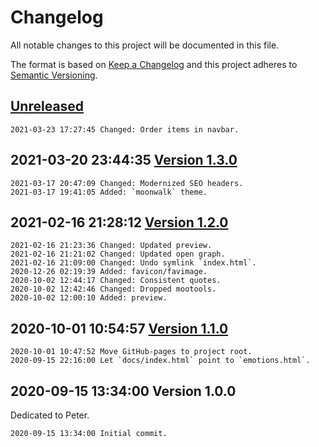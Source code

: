 # Changelog

All notable changes to this project will be documented in this file.

The format is based on [Keep a Changelog](http://keepachangelog.com/en/1.0.0/)
and this project adheres to [Semantic Versioning](http://semver.org/spec/v2.0.0.html).

## [Unreleased]

```
2021-03-23 17:27:45 Changed: Order items in navbar.
```

## 2021-03-20 23:44:35 [Version 1.3.0]

```
2021-03-17 20:47:09 Changed: Modernized SEO headers.
2021-03-17 19:41:05 Added: `moonwalk` theme.
```

## 2021-02-16 21:28:12 [Version 1.2.0]

```
2021-02-16 21:23:36 Changed: Updated preview.
2021-02-16 21:21:02 Changed: Updated open graph.
2021-02-16 21:09:00 Changed: Undo symlink `index.html`.
2020-12-26 02:19:39 Added: favicon/favimage.
2020-10-02 12:44:17 Changed: Consistent quotes.
2020-10-02 12:42:46 Changed: Dropped mootools.
2020-10-02 12:00:10 Added: preview.
```

## 2020-10-01 10:54:57 [Version 1.1.0]

```
2020-10-01 10:47:52 Move GitHub-pages to project root.
2020-09-15 22:16:00 Let `docs/index.html` point to `emotions.html`.
```

## 2020-09-15 13:34:00 Version 1.0.0

Dedicated to Peter.

```
2020-09-15 13:34:00 Initial commit.
```

[Unreleased]: https://github.com/xyzzy/emotions/compare/v1.3.0...HEAD
[Version 1.3.0]: https://github.com/xyzzy/emotions/compare/v1.2.0...v1.3.0
[Version 1.2.0]: https://github.com/xyzzy/emotions/compare/v1.1.0...v1.2.0
[Version 1.1.0]: https://github.com/xyzzy/emotions/compare/v1.0.0...v1.1.0
